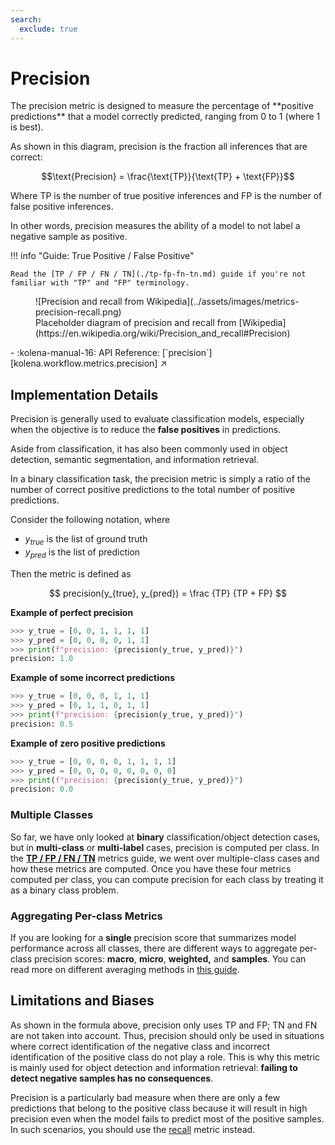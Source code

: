 ```yaml
---
search:
  exclude: true
---
```


# Precision

<div class="grid" markdown>
<div markdown>
The precision metric is designed to measure the percentage of **positive predictions** that a model correctly predicted,
ranging from 0 to 1 (where 1 is best).

As shown in this diagram, precision is the fraction all inferences that are correct:

$$\text{Precision} = \frac{\text{TP}}{\text{TP} + \text{FP}}$$

Where $\text{TP}$ is the number of true positive inferences and $\text{FP}$ is the number of false positive inferences.

In other words, precision measures the ability of a model to not label a negative sample as positive.

!!! info "Guide: True Positive / False Positive"

    Read the [TP / FP / FN / TN](./tp-fp-fn-tn.md) guide if you're not familiar with "TP" and "FP" terminology.

</div>

<figure markdown>
  ![Precision and recall from Wikipedia](../assets/images/metrics-precision-recall.png)
  <figcaption markdown>Placeholder diagram of precision and recall from [Wikipedia](https://en.wikipedia.org/wiki/Precision_and_recall#Precision)
</figure>
</div>

<div class="grid cards" markdown>
- :kolena-manual-16: API Reference: [`precision`][kolena.workflow.metrics.precision] ↗
</div>


## Implementation Details

Precision is generally used to evaluate classification models, especially when the objective is to reduce the
**false positives** in predictions.

Aside from classification, it has also been commonly used in object detection, semantic segmentation, and information
retrieval.

In a binary classification task, the precision metric is simply a ratio of the number of correct positive predictions to
the total number of positive predictions.

 Consider the following notation, where

- $y_{true}$ is the list of ground truth
- $y_{pred}$ is the list of prediction

Then the metric is defined as

$$
precision(y_{true}, y_{pred}) = \frac {TP} {TP + FP}
$$

**Example of perfect precision**

```python
>>> y_true = [0, 0, 1, 1, 1, 1]
>>> y_pred = [0, 0, 0, 0, 1, 1]
>>> print(f"precision: {precision(y_true, y_pred)}")
precision: 1.0
```

**Example of some incorrect predictions**

```python
>>> y_true = [0, 0, 0, 1, 1, 1]
>>> y_pred = [0, 1, 1, 0, 1, 1]
>>> print(f"precision: {precision(y_true, y_pred)}")
precision: 0.5
```

**Example of zero positive predictions**

```python
>>> y_true = [0, 0, 0, 0, 1, 1, 1, 1]
>>> y_pred = [0, 0, 0, 0, 0, 0, 0, 0]
>>> print(f"precision: {precision(y_true, y_pred)}")
precision: 0.0
```

### Multiple Classes

So far, we have only looked at **binary** classification/object detection cases, but in **multi-class** or
**multi-label** cases, precision is computed per class. In the [**TP / FP / FN / TN**](./tp-fp-fn-tn.md) metrics guide,
we went over multiple-class cases and how these metrics are computed. Once you have these four metrics computed per
class, you can compute precision for each class by treating it as a binary class problem.

### Aggregating Per-class Metrics

If you are looking for a **single** precision score that summarizes model performance across all classes, there are
different ways to aggregate per-class precision scores: **macro**, **micro**, **weighted,** and **samples**. You can
read more on different averaging methods in [this guide](./averaging-methods.md).

## Limitations and Biases

As shown in the formula above, precision only uses TP and FP; TN and FN are not taken into account. Thus, precision
should only be used in situations where correct identification of the negative class and incorrect identification of the
positive class do not play a role. This is why this metric is mainly used for object detection and information
retrieval: **failing to detect negative samples has no consequences**.

Precision is a particularly bad measure when there are only a few predictions that belong to the positive class because
it will result in high precision even when the model fails to predict most of the positive samples. In such scenarios,
you should use the [recall](./recall.md) metric instead.
